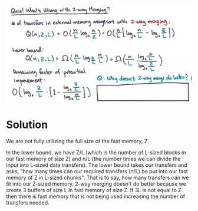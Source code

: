![](Pasted%20image%2020240826200949.png)
# Solution
We are not fully utilizing the full size of the fast memory, Z. 

In the lower bound, we have  Z/L (which is the number of L-sized blocks in our fast memory of size Z) and n/L (the number times we can divide the input into L-sized data transfers). The lower bound takes our transfers and asks, "how many times can our required transfers (n/L) be put into our fast memory of Z in L-sized chunks". That is to say, how many transfers can we fit into our Z-sized memory. 2-way merging doesn't do better because we create 3 buffers of size L in fast memory of size Z. If 3L is not equal to Z then there is fast memory that is not being used increasing the number of transfers needed.